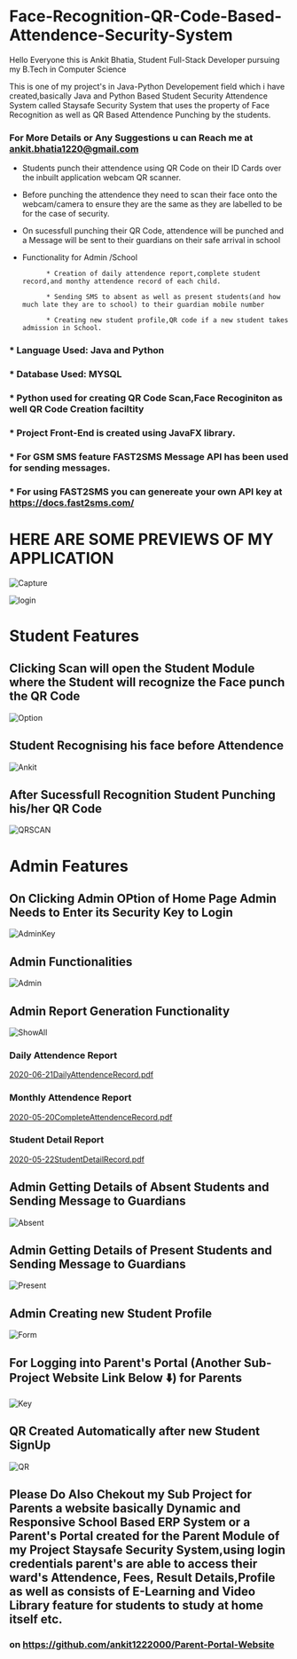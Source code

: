 # Face-Recognition-QR-Code-Based-Attendence-Security-System

Hello Everyone this is Ankit Bhatia, Student Full-Stack Developer pursuing my B.Tech in Computer Science

This is one of my project's in Java-Python Developement field  which i have created,basically Java and Python Based 
Student Security Attendence System called Staysafe Security System that uses the property of Face Recognition as well as QR Based Attendence Punching by the students.

### For More Details or Any Suggestions u can Reach me at ankit.bhatia1220@gmail.com

- Students punch their attendence using QR Code on their ID Cards over the inbuilt application webcam QR scanner.

- Before punching the attendence they need to scan their face onto the webcam/camera to ensure they are the same as they are labelled to be for the case of security.


- On sucessfull punching their QR Code, attendence will be punched and a Message will be sent to their guardians on their safe arrival in school


- Functionality for Admin /School

			* Creation of daily attendence report,complete student record,and monthy attendence record of each child.

			* Sending SMS to absent as well as present students(and how much late they are to school) to their guardian mobile number

			* Creating new student profile,QR code if a new student takes admission in School.


### * Language Used: Java and Python

### * Database Used: MYSQL


### * Python used for creating QR Code Scan,Face Recoginiton as well QR Code Creation faciltity

### * Project Front-End is created using JavaFX library.

### * For GSM SMS feature FAST2SMS Message API has been used for sending messages.
### * For using FAST2SMS you can genereate your own API key at https://docs.fast2sms.com/







# HERE ARE SOME PREVIEWS OF MY APPLICATION


![Capture](https://user-images.githubusercontent.com/60085587/85238377-208ed580-b44b-11ea-986f-6201e6fcdc06.PNG)

![login](https://user-images.githubusercontent.com/60085587/85238383-2389c600-b44b-11ea-9854-c2d57c94a8eb.PNG)


# Student Features


## Clicking Scan will open the Student Module where the Student will recognize the Face punch the QR Code

![Option](https://user-images.githubusercontent.com/60085587/85238384-24225c80-b44b-11ea-950e-cb2c1d7ebae1.PNG)

## Student Recognising his face before Attendence

![Ankit](https://user-images.githubusercontent.com/60085587/85332864-5046e780-b4f6-11ea-850a-cca6b09fa5c0.PNG)

## After Sucessfull Recognition Student Punching his/her QR Code

![QRSCAN](https://user-images.githubusercontent.com/60085587/85332915-63f24e00-b4f6-11ea-8594-4eff27547a0f.PNG)


# Admin Features

## On Clicking Admin OPtion of Home Page Admin Needs to Enter its Security Key to Login

![AdminKey](https://user-images.githubusercontent.com/60085587/85333663-9a7c9880-b4f7-11ea-9371-e2eb288a73cc.PNG)

## Admin Functionalities

![Admin](https://user-images.githubusercontent.com/60085587/85238375-1ec51200-b44b-11ea-8d8c-f37f52ad7ad4.PNG)

## Admin Report Generation Functionality

![ShowAll](https://user-images.githubusercontent.com/60085587/85238385-24baf300-b44b-11ea-82cc-6ad25a3294c6.PNG)

### Daily Attendence Report

[2020-06-21DailyAttendenceRecord.pdf](https://github.com/ankit1222000/Face-Recognition-QR-Code-Based-Attendence-Security-System/files/4810582/2020-06-21DailyAttendenceRecord.pdf)

### Monthly Attendence Report
[2020-05-20CompleteAttendenceRecord.pdf](https://github.com/ankit1222000/Face-Recognition-QR-Code-Based-Attendence-Security-System/files/4815532/2020-05-20CompleteAttendenceRecord.pdf)

### Student Detail Report
[2020-05-22StudentDetailRecord.pdf](https://github.com/ankit1222000/Face-Recognition-QR-Code-Based-Attendence-Security-System/files/4815536/2020-05-22StudentDetailRecord.pdf)

## Admin Getting Details of Absent Students and Sending Message to Guardians
![Absent](https://user-images.githubusercontent.com/60085587/85334411-d5cb9700-b4f8-11ea-9b3a-5e7bc8e620a6.PNG)

## Admin Getting Details of Present Students and Sending Message to Guardians
![Present](https://user-images.githubusercontent.com/60085587/85334418-d7955a80-b4f8-11ea-8b3b-4bfba869a346.PNG)




## Admin Creating new Student Profile

![Form](https://user-images.githubusercontent.com/60085587/85238378-21c00280-b44b-11ea-9cac-7f0a939d3e6a.PNG)

## For Logging into Parent's Portal (Another Sub-Project Website Link Below :arrow_down:) for Parents

![Key](https://user-images.githubusercontent.com/60085587/85238380-22f12f80-b44b-11ea-811f-b4d392934cc4.PNG)

## QR Created Automatically after new Student SignUp

![QR](https://user-images.githubusercontent.com/60085587/85238470-c04c6380-b44b-11ea-9f5b-012e8914d7c2.PNG)



## Please Do Also Chekout my Sub Project for Parents a website basically Dynamic and Responsive School Based ERP System or a Parent's Portal created for the Parent Module of my Project Staysafe Security System,using login credentials parent's are able to access their ward's Attendence, Fees, Result Details,Profile as well as consists of E-Learning and Video Library feature for students to study at home itself etc. 
### on https://github.com/ankit1222000/Parent-Portal-Website


